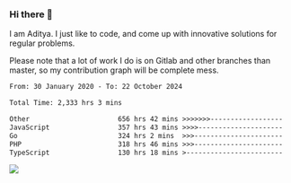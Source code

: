 ### Hi there 👋

I am Aditya. I just like to code, and come up with innovative solutions for regular problems.

Please note that a lot of work I do is on Gitlab and other branches than master, so my contribution graph will be complete mess.

<!--START_SECTION:waka-->

```txt
From: 30 January 2020 - To: 22 October 2024

Total Time: 2,333 hrs 3 mins

Other                      656 hrs 42 mins >>>>>>>------------------   28.15 %
JavaScript                 357 hrs 43 mins >>>>---------------------   15.33 %
Go                         324 hrs 2 mins  >>>----------------------   13.89 %
PHP                        318 hrs 46 mins >>>----------------------   13.66 %
TypeScript                 130 hrs 18 mins >------------------------   05.59 %
```

<!--END_SECTION:waka-->

![](https://komarev.com/ghpvc/?username=BrainBuzzer)
